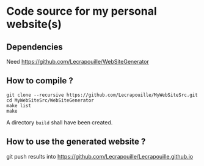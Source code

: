 # Code source for my personal website(s)

## Dependencies

Need https://github.com/Lecrapouille/WebSiteGenerator

## How to compile ?

```
git clone --recursive https://github.com/Lecrapouille/MyWebSiteSrc.git
cd MyWebSiteSrc/WebSiteGenerator
make list
make
```

A directory `build` shall have been created.

## How to use the generated website ?

git push results into https://github.com/Lecrapouille/Lecrapouille.github.io
